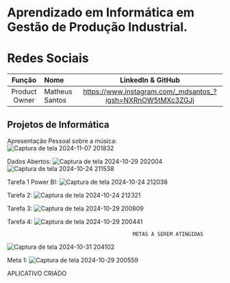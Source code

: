 # Aprendizado em Informática em Gestão de Produção Industrial.

# Redes Sociais 
|    Função     | Nome                                  |                                                                                                                                                      LinkedIn & GitHub                                                                                                                                                      |
| :-----------: | :------------------------------------ | :-------------------------------------------------------------------------------------------------------------------------------------------------------------------------------------------------------------------------------------------------------------------------------------------------------------------------: |
| Product Owner |   Matheus Santos        |https://www.instagram.com/_mdsantos_?igsh=NXRnOW5tMXc3ZGJj

    


## Projetos de Informática 
Apresentação Pessoal sobre a música: 
![Captura de tela 2024-11-07 201832](https://github.com/user-attachments/assets/d70e9320-f59b-46eb-b967-330d33b1b968)

Dados Abertos: 
![Captura de tela 2024-10-29 202004](https://github.com/user-attachments/assets/d9d7324b-79b5-4047-b5be-b4e811e5916a)
![Captura de tela 2024-10-24 211538](https://github.com/user-attachments/assets/13e6d5e5-1748-46f9-91c8-aac193c4e0b5)

Tarefa 1 Power BI:
![Captura de tela 2024-10-24 212038](https://github.com/user-attachments/assets/77dd5dac-9452-46ec-aed2-e02cdbdd9ff9)

Tarefa 2: 
![Captura de tela 2024-10-24 212321](https://github.com/user-attachments/assets/33e4be86-a55f-4674-a973-5a21ae4a70a1)

Tarefa 3:
![Captura de tela 2024-10-29 200809](https://github.com/user-attachments/assets/a8500592-c11c-452d-95b9-7b1d941015f0)

Tarefa 4: 
![Captura de tela 2024-10-29 200441](https://github.com/user-attachments/assets/52c796a1-997f-4dcf-b32e-160abd9014b7)

                                             METAS A SEREM ATINGIDAS 
![Captura de tela 2024-10-31 204102](https://github.com/user-attachments/assets/3aa6b427-8772-4f03-90d7-ae687b850b84)

Meta 1:
![Captura de tela 2024-10-29 200559](https://github.com/user-attachments/assets/df71a610-2913-469d-84d6-186a5d2ad6e8)

APLICATIVO CRIADO 










